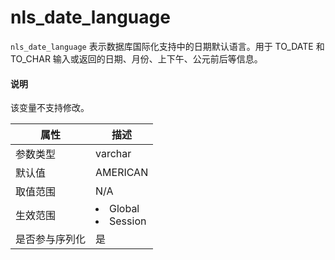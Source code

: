 # nls_date_language

`nls_date_language` 表示数据库国际化支持中的日期默认语言。用于 TO_DATE 和 TO_CHAR 输入或返回的日期、月份、上下午、公元前后等信息。

  <main id="notice" type='explain'>
    <h4>说明</h4>
    <p>该变量不支持修改。</p>
  </main>

| **属性**  |                                                   **描述**                                                   |
|---------|------------------------------------------------------------------------------------------------------------|
| 参数类型    | varchar                 |
| 默认值     | AMERICAN                |
| 取值范围    | N/A                     |
| 生效范围    | <li> Global   <li> Session    |
| 是否参与序列化 | 是                       |

